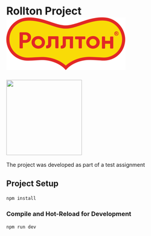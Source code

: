 # Rollton Project ![Логотип компании Роллтон](https://github.com/Racio-begin/Rollton/blob/main/src/img/logo.png)

<img src="[http://url.to/image.png](https://github.com/Racio-begin/Rollton/blob/main/src/img/logo-header.png)" width="200" height="200">


The project was developed as part of a test assignment

## Project Setup

```sh
npm install
```

### Compile and Hot-Reload for Development

```sh
npm run dev
```
